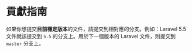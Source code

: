 # 貢獻指南

如果你想提交**目前穩定版本**的文件，請提交到相對應的分支。例如：Laravel 5.5 文件就該提交到 `5.5` 的分支上。用於下一個版本的 Laravel 文件，則提交到 `master` 分支上。
